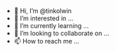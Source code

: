 - 👋 Hi, I’m @tinkolwin
- 👀 I’m interested in ...
- 🌱 I’m currently learning ...
- 💞️ I’m looking to collaborate on ...
- 📫 How to reach me ...

<!---
tinkolwin/tinkolwin is a ✨ special ✨ repository because its `README.md` (this file) appears on your GitHub profile.
You can click the Preview link to take a look at your changes.
--->
